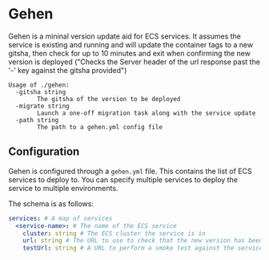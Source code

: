 # Gehen
Gehen is a mininal version update aid for ECS services. It assumes the service is existing and running and will update the container tags to a new gitsha, then check for up to 10 minutes and exit when confirming the new version is deployed ("Checks the Server header of the url response past the '-' key against the gitsha provided")

```
Usage of ./gehen:
  -gitsha string
        The gitsha of the version to be deployed
  -migrate string
        Launch a one-off migration task along with the service update
  -path string
        The path to a gehen.yml config file
```

## Configuration

Gehen is configured through a `gehen.yml` file. This contains the list of ECS services to deploy to. You can specify multiple services to deploy the service to multiple environments.

The schema is as follows:

```yaml
services: # A map of services
  <service-name>: # The name of the ECS service
    cluster: string # The ECS cluster the service is in
    url: string # The URL to use to check that the new version has been deployed
    testUrl: string # A URL to perform a smoke test against the service (optional)
```
